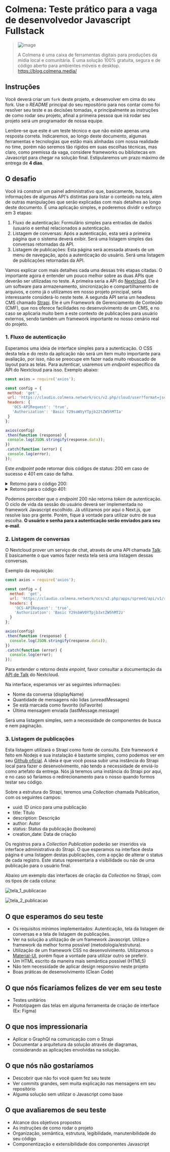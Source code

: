 # Colmena: Teste prático para a vaga de desenvolvedor Javascript Fullstack

> ![image](https://user-images.githubusercontent.com/17680680/178080912-16d54714-2c3c-4d89-b11a-8a16d3b4af54.png)
>
> A Colmena é uma caixa de ferramentas digitais para produções da mídia local e comunitária. É uma solução 100% gratuita, segura e de código aberto para ambientes móveis e desktop. https://blog.colmena.media/

## Instruções
Você deverá criar um `fork` deste projeto, e desenvolver em cima do seu fork. Use o *README* principal do seu repositório para nos contar como foi resolver seu teste e as decisões tomadas, e principalmente as instruções de como rodar seu projeto, afinal a primeira pessoa que irá rodar seu projeto será um programador de nossa equipe.

Lembre-se que este é um teste técnico e que não existe apenas uma resposta correta. Indicaremos, ao longo deste documento, algumas ferramentas e tecnologias que estão mais alinhadas com nossa realidade no time, porém não seremos tão rígidos em suas escolhas técnicas, mas claro, como premissa da vaga, considere frameworks ou bibliotecas em Javascript para chegar na solução final. Estipularemos um prazo máximo de entrega de **4 dias**.

## O desafio
Você irá construir um painel administrativo que, basicamente, buscará informações de algumas API's distintas para listar o conteúdo na tela, além de outras manipulações que serão explicadas com mais detalhes ao longo deste documento. É uma aplicação simples, e poderemos dividir o esforço em 3 etapas:

 1. Fluxo de autenticação: Formulário simples para entradas de dados (usuario e senha) relacionados a autenticação.
 2. Listagem de conversas: Após a autenticação, esta será a primeira página que o sistema deverá exibir. Será uma listagem simples das conversas retornadas da API.
 3. Listagem de publicações: Esta página será acessada através de um menu de navegação, após a autenticação do usuário. Será uma listagem de publicações retornadas da API.
 
 Vamos explicar com mais detalhes cada uma dessas três etapas citadas. O importante agora é entender um pouco melhor sobre as duas APIs que deverão ser utilizadas no teste. A primeira seria a API do [Nextcloud](https://nextcloud.com/). Ele é um software para armazenamento, sincronização e compartilhamento de arquivos, e como já o utilizamos em nosso projeto principal, seria interessante considerá-lo neste teste. A segunda API seria um headless CMS chamado [Strapi](https://strapi.io/). Ele é um Framework de Gerenciamento de Conteúdo (CMF), que nos oferece facilidades no desenvolvimento de um CMS, e no caso se aplicaria muito bem a este contexto de publicações para usuário externos, sendo também um framework importante no nosso cenário real do projeto. 
 
 ### 1. Fluxo de autenticação
 Esperamos uma ideia de interface simples para a autenticação. O CSS desta tela e do resto da aplicação não será um item muito importante para avaliação, por isso, não se preocupe em fazer nada muito rebuscado de layout para as telas. 
 Para autenticar, usaremos um _endpoint_ específico da API do Nextcloud para isso. Exemplo abaixo:
 
 ```javascript
const axios = require('axios');

const config = {
  method: 'get',
  url: 'https://claudio.colmena.network/ocs/v2.php/cloud/user?format=json',
  headers: { 
    'OCS-APIRequest': 'true', 
    'Authorization': 'Basic Y29saWVyYTpjb22tZW5hMTIa'
  }
};

axios(config)
.then(function (response) {
  console.log(JSON.stringify(response.data));
})
.catch(function (error) {
  console.log(error);
});
 ```
 
 Este _endpoint_ pode retornar dois códigos de status: 200 em caso de sucesso e 401 em caso de falha.
 
<details><summary>Retorno para o código 200:</summary>

<p>

```json
   {
    "ocs": {
        "meta": {
            "status": "ok",
            "statuscode": 200,
            "message": "OK"
        },
        "data": {
            "storageLocation": "/var/www/html/data/colmena",
            "id": "colmena",
            "lastLogin": 1657449922000,
            "backend": "Database",
            "subadmin": [],
            "quota": {
                "free": 58333175808,
                "used": 57,
                "total": 58333175865,
                "relative": 0,
                "quota": -3
            },
            "avatarScope": "v2-federated",
            "email": "colmena@colmena.media",
            "emailScope": "v2-federated",
            "displaynameScope": "v2-federated",
            "phone": "",
            "phoneScope": "v2-local",
            "address": "",
            "addressScope": "v2-local",
            "website": "",
            "websiteScope": "v2-local",
            "twitter": "",
            "twitterScope": "v2-local",
            "groups": [
                "Radio_Colmena_EN"
            ],
            "language": "pt_BR",
            "locale": "",
            "backendCapabilities": {
                "setDisplayName": true,
                "setPassword": true
            },
            "display-name": "Javascript Tester"
        }
    }
}
```

</p>

</details>

<details><summary>Retorno para o código 401:</summary>

<p>

```json
  {
    "ocs": {
        "meta": {
            "status": "failure",
            "statuscode": 997,
            "message": "Current user is not logged in"
        },
        "data": []
    }
}
```

</p>

</details>

Podemos perceber que o _endpoint_ 200 não retorna _token_ de autenticação. O ciclo de vida da sessão do usuário deverá ser implementada no framework Javascript escolhido. Já utilizamos por aqui o Next.js, que resolve isso pra gente. Porém, fique à vontade para utilizar outro de sua escolha. **O usuário e senha para a autenticação serão enviados para seu e-mail**.  

### 2. Listagem de conversas
O Nextcloud prover um serviço de chat, através de uma API chamada [Talk](https://nextcloud-talk.readthedocs.io/en/latest/). E basicamente o que vamos fazer nesta tela será uma listagem dessas conversas. 

Exemplo da requisição:

```javascript
const axios = require('axios');

const config = {
  method: 'get',
  url: 'https://claudio.colmena.network/ocs/v2.php/apps/spreed/api/v1/room?format=json',
  headers: { 
    'OCS-APIRequest': 'true', 
    'Authorization': 'Basic Y29sbWV0YTpjb3xtZW5hMT2z'
  }
};

axios(config)
.then(function (response) {
  console.log(JSON.stringify(response.data));
})
.catch(function (error) {
  console.log(error);
});

```

Para entender o retorno deste _enpoint_, favor consultar a documentação da [API de Talk](https://github.com/nextcloud/spreed/blob/master/docs/conversation.md) do Nextcloud.

Na interface, esperamos ver as seguintes informações:
 - Nome da conversa (displayName)
 - Quantidade de mensagens não lidas (unreadMessages)
 - Se está marcada como favorito (isFavorite)
 - Última mensagem enviada (lastMessage.message)
 
Será uma listagem simples, sem a necessidade de componentes de busca e nem paginação. 
 
### 3. Listagem de publicações
Esta listagem utilizará o Strapi como fonte de consulta. Este framework é feito em Nodejs e sua instalação é bastante simples, como podemos ver em seu [Github oficial](https://github.com/strapi/strapi). A ideia é que você possa subir uma instância do Strapi local para fazer o desenvolvimento, não tendo a necessidade de enviá-lo como artefato da entrega. Nós já teremos uma instância do Strapi por aqui, e no caso só faríamos o redirecionamento para o nosso quando formos testar seu código.

Sobre a estrutura do Strapi, teremos uma _Collection_ chamada Publication, com os seguintes campos:
 - uuid: ID único para uma publicação
 - title: Título 
 - description: Descrição
 - author: Autor
 - status: Status da publicação (booleano)
 - creation_date: Data de criação
 
Os registros para a _Collection_ _Publication_ poderão ser inseridos via interface administrativa do Strapi. O que esperamos na interface desta página é uma listagem destas publicações, com a opção de alterar o status de cada registro. Este status representaria a visibilidade ou não de uma publicação para o usuário final.

Abaixo um exemplo das interfaces de criação da _Collection_ no Strapi, com os tipos de cada coluna:

![tela_1_publicacao](https://user-images.githubusercontent.com/17680680/178144470-dec9aaea-3b21-41ab-8609-30ad05ffaad6.jpg)

![tela_2_publicacao](https://user-images.githubusercontent.com/17680680/178144477-43d6fd10-3c4e-40e7-8a3d-56cc0862d051.jpg)
 
## O que esperamos do seu teste

- Os requisitos mínimos implementados: Autenticação, tela da listagem de conversas e a tela de listagem de publicações.
- Ver na solução a utilização de um framework Javascript. Utilize o framework da melhor forma possível (metodologia/estrutura).
- Utilização de um framework CSS no desenvolvimento. Utilizamos o [Material-UI](https://mui.com/), porém fique a vontade para utilizar outro se preferir.
- Um HTML escrito da maneira mais semântica possível (HTML5)
- Não tem necessidade de aplicar design responsivo neste projeto
- Boas práticas de desenvolvimento (Clean Code)

## O que nós ficaríamos felizes de ver em seu teste
- Testes unitários
- Prototipagem das telas em alguma ferramenta de criação de interface (Ex: Figma)

## O que nos impressionaria
- Aplicar o GraphQl na comunicação com o Strapi
- Documentar a arquitetura da solução através de diagramas, considerando as aplicações envolvidas na solução.

## O que nós não gostaríamos
- Descobrir que não foi você quem fez seu teste
- Ver commits grandes, sem muita explicação nas mensagens em seu repositório
- Alguma solução sem utilizar o Javascript como base

## O que avaliaremos de seu teste
- Alcance dos objetivos propostos
- As instruções de como rodar o projeto
- Organização, semântica, estrutura, legibilidade, manutenibilidade do seu código
- Componentização e extensibilidade dos componentes Javascript
